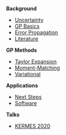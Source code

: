 

**Background**
* [Uncertainty](uncertainty.md)
* [GP Basics](basics.md)
* [Error Propagation](error_propagation.md)
* [Literature](literature.md)

**GP Methods**
* [Taylor Expansion](taylor.md)
* [Moment-Matching](mm.md)
* [Variational](vi.md)

**Applications**
* [Next Steps](next.md)
* [Software](software.md)

**Talks**
* [KERMES 2020](talks/2020_kermes.md)